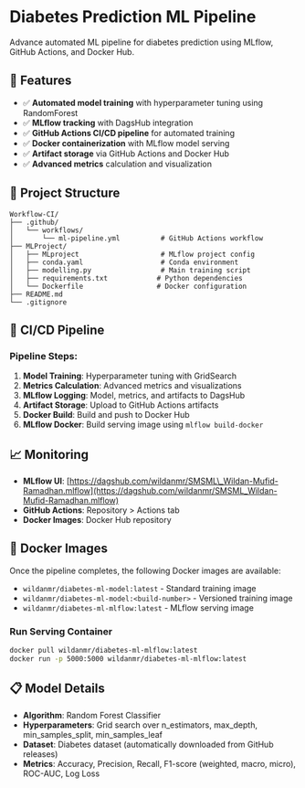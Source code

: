 # Diabetes Prediction ML Pipeline
Advance automated ML pipeline for diabetes prediction using MLflow, GitHub Actions, and Docker Hub.

## 🎯 Features

* ✅ **Automated model training** with hyperparameter tuning using RandomForest
* ✅ **MLflow tracking** with DagsHub integration
* ✅ **GitHub Actions CI/CD pipeline** for automated training
* ✅ **Docker containerization** with MLflow model serving
* ✅ **Artifact storage** via GitHub Actions and Docker Hub
* ✅ **Advanced metrics** calculation and visualization

## 📁 Project Structure

```
Workflow-CI/
├── .github/
│   └── workflows/
│       └── ml-pipeline.yml          # GitHub Actions workflow
├── MLProject/
│   ├── MLproject                    # MLflow project config
│   ├── conda.yaml                   # Conda environment
│   ├── modelling.py                 # Main training script
│   ├── requirements.txt            # Python dependencies
│   └── Dockerfile                  # Docker configuration
├── README.md
└── .gitignore
```

## 🔄 CI/CD Pipeline

### Pipeline Steps:

1. **Model Training**: Hyperparameter tuning with GridSearch
2. **Metrics Calculation**: Advanced metrics and visualizations
3. **MLflow Logging**: Model, metrics, and artifacts to DagsHub
4. **Artifact Storage**: Upload to GitHub Actions artifacts
5. **Docker Build**: Build and push to Docker Hub
6. **MLflow Docker**: Build serving image using `mlflow build-docker`

## 📈 Monitoring

* **MLflow UI**: [https://dagshub.com/wildanmr/SMSML\_Wildan-Mufid-Ramadhan.mlflow](https://dagshub.com/wildanmr/SMSML_Wildan-Mufid-Ramadhan.mlflow)
* **GitHub Actions**: Repository > Actions tab
* **Docker Images**: Docker Hub repository

## 🐳 Docker Images

Once the pipeline completes, the following Docker images are available:

* `wildanmr/diabetes-ml-model:latest` - Standard training image
* `wildanmr/diabetes-ml-model:<build-number>` - Versioned training image
* `wildanmr/diabetes-ml-mlflow:latest` - MLflow serving image

### Run Serving Container

```bash
docker pull wildanmr/diabetes-ml-mlflow:latest
docker run -p 5000:5000 wildanmr/diabetes-ml-mlflow:latest
```

## 📋 Model Details

* **Algorithm**: Random Forest Classifier
* **Hyperparameters**: Grid search over n\_estimators, max\_depth, min\_samples\_split, min\_samples\_leaf
* **Dataset**: Diabetes dataset (automatically downloaded from GitHub releases)
* **Metrics**: Accuracy, Precision, Recall, F1-score (weighted, macro, micro), ROC-AUC, Log Loss
